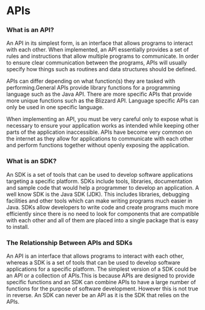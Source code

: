 # APIs

### What is an API?
An API in its simplest form, is an interface that allows programs to interact with each other. When implemented, an API essentially provides a set of rules and instructions that allow multiple programs to communicate. In order to ensure clear communication between the programs, APIs will usually specify how things such as routines and data structures should be defined.

APIs can differ depending on what function(s) they are tasked with performing.General APIs provide library functions for a programming language such as the Java API.  There are more specific APIs that provide more unique functions such as the Blizzard API. Language specific APIs can only be used in one specific language.

When implementing an API, you must be very careful only to expose what is necessary to ensure your application works as intended while keeping other parts of the application inaccessible. APIs have become very common on the internet as they allow for applications to communicate with each other and perform functions together without openly exposing the application.

### What is an SDK?
An SDK is a set of tools that can be used to develop software applications targeting a specific platform. SDKs include tools, libraries, documentation and sample code that would help a programmer to develop an application. A well know SDK is the Java SDK (JDK). This includes libraries, debugging facilities and other tools which can make writing programs much easier in Java. SDKs allow developers to write code and create programs much more efficiently since there is no need to look for components that are compatible with each other and all of them are placed into a single package that is easy to install.

### The Relationship Between APIs and SDKs
An API is an interface that allows programs to interact with each other, whereas a SDK is a set of tools that can be used to develop software applications for a specific platform. The simplest version of a SDK could be an API or a collection of APIs.This is because APIs are designed to provide specific functions and an SDK can combine APIs to have a large number of functions for the purpose of software development. However this is not true in reverse. An SDK can never be an API as it is the SDK that relies on the APIs.
